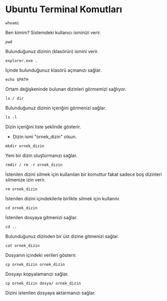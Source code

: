 # Ubuntu Terminal Komutları

```
whoami 
```

Ben kimim? Sistemdeki kullanıcı isminizi verir.

```
pwd 
```

Bulunduğunuz dizinin (klasörün) ismini verir.

```
explorer.exe .
```

İçinde bulunduğunuz klasörü açmanızı sağlar.

```
echo $PATH
```

Ortam değişkeninde bulunan dizinleri görmemizi sağlıyor.

```
ls / dir
```

Bulunduğunuz dizinin içeriğini görmenizi sağlar.

```
ls -l 
```

Dizin içeriğini liste şeklinde gösterir.

+ Dizin ismi "ornek_dizin" olsun.

```
mkdir ornek_dizin
```

Yeni bir dizin oluşturmanızı sağlar.

```
rmdir / rm -r ornek_dizin
```

İstenilen dizini silmek için kullanılan bir komuttur fakat sadece boş dizinleri silmenize izin verir.

```
rm ornek_dizin
```

İstenilen dizini içindekilerle birlikte silmek için kullanılır.

```
cd ornek_dizin
```

İstenilen dosyaya gitmenizi sağlar.

```
cd ..
```

Bulunduğunuz dizinden bir üst dizine gitmenizi sağlar.

```
cat ornek_dizin 
```

Dosyanın içindeki verileri gösterir.	

```
cp ornek_dizin ornek_dizin 
```

Dosyayı kopyalamanızı sağlar.

```
cp ornek_dizin dosya/ ornek_dizin
```

Dizini istenilen dosyaya aktarmanızı sağlar.

